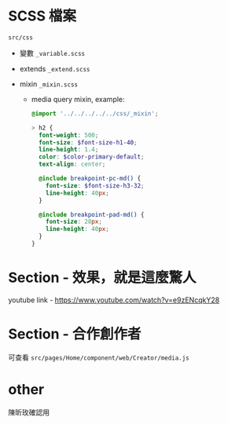 # SCSS 檔案

`src/css`

- 變數 `_variable.scss`
- extends `_extend.scss`
- mixin `_mixin.scss`

  - media query mixin, example:

    ```scss
    @import '../../../../../css/_mixin';

    > h2 {
      font-weight: 500;
      font-size: $font-size-h1-40;
      line-height: 1.4;
      color: $color-primary-default;
      text-align: center;

      @include breakpoint-pc-md() {
        font-size: $font-size-h3-32;
        line-height: 40px;
      }

      @include breakpoint-pad-md() {
        font-size: 28px;
        line-height: 40px;
      }
    }
    ```

# Section - 效果，就是這麼驚人

youtube link - https://www.youtube.com/watch?v=e9zENcqkY28

# Section - 合作創作者

可查看 `src/pages/Home/component/web/Creator/media.js`

# other
陳昕玫確認用
